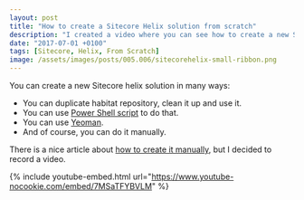 ```yaml
---
layout: post
title: "How to create a Sitecore Helix solution from scratch"
description: "I created a video where you can see how to create a new Sitecore Helix solution from scratch."
date: "2017-07-01 +0100"
tags: [Sitecore, Helix, From Scratch]
image: /assets/images/posts/005.006/sitecorehelix-small-ribbon.png
---
```

You can create a new Sitecore helix solution in many ways:

- You can duplicate habitat repository, clean it up and use it.
- You can use [Power Shell script][powershell-script] to do that.
- You can use [Yeoman][yeoman].
- And of course, you can do it manually.

There is a nice article about [how to create it manually][article], but I decided to record a video.

{% include youtube-embed.html url="https://www.youtube-nocookie.com/embed/7MSaTFYBVLM" %}

[powershell-script]: https://www.akshaysura.com/2017/01/21/habi-what-a-tat-create-a-sitecore-helix-solution-from-scratch-using-powershell/
[yeoman]: https://soen.ghost.io/generating-sitecore-helix-compliant-solutions-with-yeoman/
[article]: http://sitecoresolution.blogspot.com/2017/04/setting-up-sitecore-helix-solution-from-scratch.html